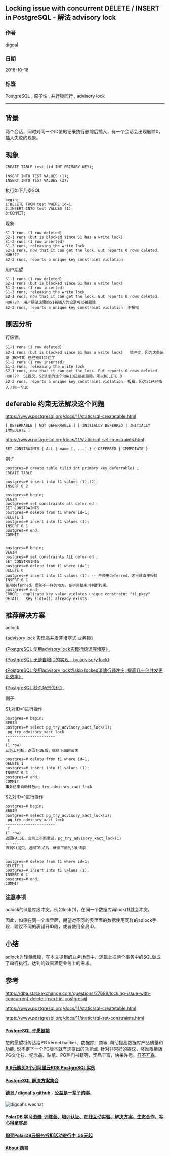 ## Locking issue with concurrent DELETE / INSERT in PostgreSQL - 解法 advisory lock  
                                                             
### 作者                                                             
digoal                                                             
                                                             
### 日期                                                             
2018-10-18                                                          
                                                             
### 标签                                                             
PostgreSQL , 原子性 , 并行锁同行 , advisory lock    
                                                             
----                                                             
                                                             
## 背景        
两个会话，同时对同一个ID值的记录执行删除后插入，有一个会话会出现删除0，插入失败的现象。  
  
## 现象  
  
```  
CREATE TABLE test (id INT PRIMARY KEY);  
  
INSERT INTO TEST VALUES (1);  
INSERT INTO TEST VALUES (2);  
```  
  
执行如下几条SQL  
  
```  
begin;  
1:DELETE FROM test WHERE id=1;  
2:INSERT INTO test VALUES (1);  
3:COMMIT;  
```  
  
现象  
  
```  
S1-1 runs (1 row deleted)  
S2-1 runs (but is blocked since S1 has a write lock)  
S1-2 runs (1 row inserted)  
S1-3 runs, releasing the write lock  
S2-1 runs, now that it can get the lock. But reports 0 rows deleted. HUH???  
S2-2 runs, reports a unique key constraint violation  
```  
  
用户期望  
  
```  
S1-1 runs (1 row deleted)  
S2-1 runs (but is blocked since S1 has a write lock)    
S1-2 runs (1 row inserted)  
S1-3 runs, releasing the write lock  
S2-1 runs, now that it can get the lock. But reports 0 rows deleted. HUH???  用户期望这里的S1新插入的记录可以被删除  
S2-2 runs, reports a unique key constraint violation  不报错  
```  
  
## 原因分析  
  
行级锁。  
  
```  
S1-1 runs (1 row deleted)  
S2-1 runs (but is blocked since S1 has a write lock)   锁冲突，因为这条记录（ROWID）已经被S1锁住了  
S1-2 runs (1 row inserted)    
S1-3 runs, releasing the write lock  
S2-1 runs, now that it can get the lock. But reports 0 rows deleted. HUH???  S1提交，S2请求的这个ROWID已经被删除。所以DELETE 0  
S2-2 runs, reports a unique key constraint violation  报错，因为S1已经插入了同一个ID   
```  
  
## deferable 约束无法解决这个问题  
https://www.postgresql.org/docs/11/static/sql-createtable.html  
  
```  
[ DEFERRABLE | NOT DEFERRABLE ] [ INITIALLY DEFERRED | INITIALLY IMMEDIATE ]  
```  
  
https://www.postgresql.org/docs/11/static/sql-set-constraints.html  
  
```  
SET CONSTRAINTS { ALL | name [, ...] } { DEFERRED | IMMEDIATE }  
```  
  
例子  
  
```  
postgres=# create table t1(id int primary key deferrable) ;  
CREATE TABLE  
  
postgres=# insert into t1 values (1),(2);  
INSERT 0 2  
  
postgres=# begin;  
BEGIN  
postgres=# set constraints all deferred ;  
SET CONSTRAINTS  
postgres=# delete from t1 where id=1;  
DELETE 1  
postgres=# insert into t1 values (1);  
INSERT 0 1  
postgres=# end;  
COMMIT  
  
  
postgres=# begin;  
BEGIN  
postgres=# set constraints ALL deferred ;  
SET CONSTRAINTS  
postgres=# delete from t1 where id=1;  
DELETE 0  
postgres=# insert into t1 values (1); -- 不使用deferred，这里就直接报错  
INSERT 0 1  
使用deferred，现象不一样的地方，在事务结束时判断约束。  
postgres=# end;  
ERROR:  duplicate key value violates unique constraint "t1_pkey"  
DETAIL:  Key (id)=(1) already exists.  
```  
  
  
## 推荐解决方案  
  
adlock  
  
[《advisory lock 实现高并发非堵塞式 业务锁》](../201707/20170720_01.md)    
  
[《PostgreSQL 使用advisory lock实现行级读写堵塞》](../201705/20170507_02.md)    
  
[《PostgreSQL 无缝自增ID的实现 - by advisory lock》](../201610/20161020_02.md)    
  
[《PostgreSQL 使用advisory lock或skip locked消除行锁冲突, 提高几十倍并发更新效率》](../201610/20161018_01.md)    
  
[《PostgreSQL 秒杀场景优化》](../201509/20150914_01.md)    
  
例子  
  
S1,对ID=1进行操作    
  
```  
postgres=# begin;  
BEGIN  
postgres=# select pg_try_advisory_xact_lock(1);  
 pg_try_advisory_xact_lock   
----------------------  
 t  
(1 row)  
业务上判断，返回TRUE后，继续下面的请求  
  
postgres=# delete from t1 where id=1;  
DELETE 1  
postgres=# insert into t1 values (1);  
INSERT 0 1  
postgres=# end;  
COMMIT  
事务结束自动释放pg_try_advisory_xact_lock  
```  
  
S2,对ID=1进行操作    
  
```  
postgres=# begin;  
BEGIN  
postgres=# select pg_try_advisory_xact_lock(1);  
 pg_try_advisory_xact_lock   
----------------------  
 f  
(1 row)  
返回FALSE，业务上不断重试，pg_try_advisory_xact_lock(1)   
......  
直到S1提交，返回TRUE后，继续下面的SQL请求  
  
  
postgres=# delete from t1 where id=1;  
DELETE 1  
postgres=# insert into t1 values (1);  
INSERT 0 1  
postgres=# end;  
COMMIT  
```  
  
### 注意事项  
  
adlock的id是库级冲突，例如lock(1)，在同一个数据库再lock(1)就会冲突。   
  
因此，如果在同一个库里面，期望对不同的表里面的数据使用同样的adlock手段，建议不同的表错开ID段，或者使用全局ID。  
  
## 小结
adlock为轻量级锁，在本文提到的业务场景中，逻辑上把两个事务中的SQL做成了串行执行。达到的效果满足业务上的需求。  
  
## 参考  
https://dba.stackexchange.com/questions/27688/locking-issue-with-concurrent-delete-insert-in-postgresql  
  
https://www.postgresql.org/docs/11/static/sql-createtable.html  
  
https://www.postgresql.org/docs/11/static/sql-set-constraints.html  
    
  
  
  
  
  
  
  
  
  
  
  
  
  
  
  
  
  
  
  
  
  
  
  
  
  
  
  
  
  
  
  
  
  
  
  
  
  
  
  
  
  
  
  
  
  
  
  
  
  
  
  
  
  
  
  
  
  
  
  
  
  
  
  
  
  
  
  
  
  
#### [PostgreSQL 许愿链接](https://github.com/digoal/blog/issues/76 "269ac3d1c492e938c0191101c7238216")
您的愿望将传达给PG kernel hacker、数据库厂商等, 帮助提高数据库产品质量和功能, 说不定下一个PG版本就有您提出的功能点. 针对非常好的提议，奖励限量版PG文化衫、纪念品、贴纸、PG热门书籍等，奖品丰富，快来许愿。[开不开森](https://github.com/digoal/blog/issues/76 "269ac3d1c492e938c0191101c7238216").  
  
  
#### [9.9元购买3个月阿里云RDS PostgreSQL实例](https://www.aliyun.com/database/postgresqlactivity "57258f76c37864c6e6d23383d05714ea")
  
  
#### [PostgreSQL 解决方案集合](https://yq.aliyun.com/topic/118 "40cff096e9ed7122c512b35d8561d9c8")
  
  
#### [德哥 / digoal's github - 公益是一辈子的事.](https://github.com/digoal/blog/blob/master/README.md "22709685feb7cab07d30f30387f0a9ae")
  
  
![digoal's wechat](../pic/digoal_weixin.jpg "f7ad92eeba24523fd47a6e1a0e691b59")
  
  
#### [PolarDB 学习图谱: 训练营、培训认证、在线互动实验、解决方案、生态合作、写心得拿奖品](https://www.aliyun.com/database/openpolardb/activity "8642f60e04ed0c814bf9cb9677976bd4")
  
  
#### [购买PolarDB云服务折扣活动进行中, 55元起](https://www.aliyun.com/activity/new/polardb-yunparter?userCode=bsb3t4al "e0495c413bedacabb75ff1e880be465a")
  
  
#### [About 德哥](https://github.com/digoal/blog/blob/master/me/readme.md "a37735981e7704886ffd590565582dd0")
  
